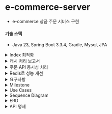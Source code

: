 # e-commerce-server
- e-commerce 상품 주문 서비스 구현

#### 기술 스택
- Java 23, Spring Boot 3.3.4, Gradle, Mysql, JPA

<details>
    <summary>Index 최적화</summary>

### 배경 및 목적
- 자주 조회하는 쿼리와 복잡한 쿼리의 조회 성능을 개선하기 위해 적절한 Index를 적용하려고 한다. 자주 조회하는 쿼리 예시로 장바구니 조회 API를 설정하고, Index 적용 전후의 성능을 비교했다.

### 테스트 준비
- Index 적용에 앞서, userId가 1번인 사용자에게 1,000건의 장바구니 데이터를 추가 하였고, 페이지네이션 처리를 구현했다.

### 장바구니 조회 쿼리
```sql
select cart_item.id, cart_item.cart_id, cart_item.product_id, cart_item.quantity
from cart_item
where cart_item.cart_id = 1
limit 20
```

### Index 생성 전 성능 분석
#### cart_item - index
```sql
show index from cart_item
```
![index_1.png](docs/index/index_1.png)

#### explain analyze
![index_2.png](docs/index/index_2.png)

#### execute
![index_3.png](docs/index/index_3.png)

#### 분석 결과
- Index가 없어서 전체 테이블 스캔이 발생 했으며, 실행 시간이 약 8ms로 측정되었다.

### Index 생성
- Index를 적용하여 cart_id 기준으로 빠른 조회가 가능하게 설정하였다.
```sql
create index cart_item_cart_id_index
    on cart_item (cart_id);
```

### Index 생성 후 성능 분석

#### index
![index_4.png](docs/index/index_4.png)

#### explain
![index_5.png](docs/index/index_5.png)

#### execute
![index_6.png](docs/index/index_6.png)

#### 분석 결과
- `cart_item_cart_id_index` Index를 통한 쿼리 조회가 수행되었고, 실행 시간이 약 4ms로 줄었다.

### 결과 비교 및 최종 분석
| 항목        | Index 생성 전 | Index 생성 후 |
|-----------|----------|----------|
| 전체 테이블 스캔 | 발생       | 미발생      |
| 실행 시간     | 8ms      | 4ms      |

- 결론: cart_item 테이블에 cart_item_cart_id_index Index를 추가한 결과, 전체 테이블 스캔이 발생하지 않았고, 쿼리 성능이 약 50% 개선되었다.

</details>

<details>
    <summary>캐시 처리 보고서</summary>

### 1. 개요
- 조회 시간이 오래 걸리는 쿼리를 분석하여 캐싱을 통해 성능을 최적화 하고자 한다. 
- 캐싱이 필요한 쿼리와 스프링부트 인메모리 캐시를 통한 성능 개선 방안을 제시하여 효율적인 개선을 해본다
- 또한, 다중 인스턴스 환경에서도 인메모리 캐시로 일관성 유지가 가능한 이유와 제한 사항을 설명한다

### 2. 베스트 상품 조회 API 캐싱 적용
2.1 API 개요
- API 기능: 베스트 상품 조회 API는 주문 개수를 기준으로 상위 5개의 상품 통계 데이터를 조회하여 반환한다.
- 사용 위치: 베스트 상품 영역은 메인 페이지에 배치되어 있어, 사용자들이 페이지를 방문할 때마다 호출될 가능성이 높다.

2.2 캐싱 적용 이유
- 트래픽 부담 완화: 메인 페이지에 공통적으로 노출되는 영역이기 때문에 API 호출 빈도가 높아질 가능성이 크다. 이를 통해 불필요한 데이터베이스 부하를 줄일 수 있다.
- 실시간 정확도 요구 사항 완화: 베스트 상품 영역은 반드시 매 초마다 실시간 데이터로 보여줄 필요가 없다고 가정한다. 따라서 약간의 시차가 발생해도 사용자 경험에 큰 영향을 미치지 않으므로, 5분 주기로 데이터를 갱신해도 충분히 요구 사항을 충족할 수 있다.
- 효율적인 리소스 사용: 캐싱을 통해 동일한 데이터 요청을 줄임으로써 서버 자원의 효율성을 높이고 응답 속도를 개선한다.

2.3 캐싱 적용 방안
- 캐시 저장소: Spring Boot의 인메모리 캐시를 사용하여 캐싱 데이터를 저장한다. 다중 인스턴스 환경에서도 일정 수준의 일관성을 유지하도록 TTL을 설정하고, 약간의 시차를 허용하여 데이터를 갱신한다.
> 스프링에서 로컬 캐시 구현을 위해 여러가지 옵션(ConcurrentHashMap, Caffeine, ehcache, Guava 등)이 있는데 그 중에서 caffeine 라이브러리를 선택했다.
> 
> **선택 근거** 
> 
> 스프링에서 기본으로 사용되는 캐시는 ConcurrentMapCache인데 TTL 설정을 위해서는 직접 구현해야 한다. 오로지 TTL 구현 때문에 caffeine 라이브러리를 선택하고 싶지 않았으나 성능 차이도 크게 있어 caffeine을 선택했다. 
> ![img_1.png](docs/caffeine-benchmark-2.png)
> ![img.png](docs/caffeine-benchmark-1.png)
- TTL(Time-to-Live): 5분으로 설정하여 데이터가 5분마다 갱신되도록 한다. 이 주기는 서버 리소스 최적화와 사용자 경험을 균형 있게 맞추기 위해 설정되었다.

2.4 외부의 중앙 캐시를 사용하지 않고 인메모리 캐시를 사용한 이유

**1. 데이터 실시간 정확도에 대한 요구가 낮음**
- 베스트 상품과 같은 데이터는 최신성이 요구되지만 완전한 실시간 일관성이 필요하지 않기 때문에, TTL을 설정한 인메모리 캐시로도 충분히 성능을 향상할 수 있다.

**2. 외부 의존성 최소화 및 비용 절감**
- Redis같은 외부 분산 캐시 서버를 추가로 도입할 경우 운영 비용이 증가하고, 인프라 관리도 복잡해진다.

**3. 낮은 시스템 부하와 간단한 구성 요구**
- 인메모리 캐시는 빠르게 접근할 수 있어 간단한 구성으로도 높은 성능을 제공할 수 있다.
- 특히 다중 인스턴스에서 트래픽 부하가 낮거나 캐시 데이터 일관성에 민감하지 않은 경우, 별도의 분산 캐시를 도입하는 것보다 인메모리 캐시로 성능을 높이는 것이 더 실용적이다.

**4. 캐시 갱신 주기를 통한 자연스러운 데이터 동기화**
- 인메모리 캐시에 TTL을 5분으로 설정하여 데이터가 주기적으로 갱신되도록 하면, 데이터 동기화 문제를 어느 정도 해결할 수 있다.
- 각 인스턴스가 독립적으로 캐싱하고, TTL로 자동 갱신을 적용하므로 데이터가 일관되게 갱신된다. 이 방식은 다중 인스턴스 환경에서 데이터 일관성 유지의 간단한 방법으로, 캐시 동기화 요구가 낮은 시스템에 효과적이다.

2.5 성능
> JMeter 부하테스트 도구를 활용해서 성능을 측정했음 

시나리오: 1000명이 1초 안에 1000번 베스트 상품 조회 API 요청
- 캐싱 적용 전
    - 최대 응답 시간 808ms
    - 평균 응답 시간 340ms
    - 1000번의 데이터베이스 부하
![img.png](docs/before-cache.png)
- 캐싱 적용 후
  - 최대 응답 시간 5ms
  - 평균 응답 시간 1ms
  - 데이터베이스 부하 감소
![img.png](docs/after-cache.png)
![img.png](docs/best-api-after-caching-log.png)
### 3. 성능 개선 효과 분석
- 기대 효과: 캐싱 적용으로 인한 응답 시간 단축과 함께, API 호출 빈도 감소로 데이터베이스의 부하가 줄어들어 시스템 전체 성능이 개선될 것으로 예상된다. 이를 통해 사용자에게 더 빠르고 안정적인 서비스 경험을 제공할 수 있다.
- 약간의 데이터 시차 허용: 5분 TTL을 설정한 인메모리 캐시 사용으로 인해 인스턴스 간 데이터 갱신이 완벽히 일치하지 않더라도, 실시간 정확도가 크게 요구되지 않는 서비스 특성상 사용자 경험에 문제를 일으키지 않는다.

### 4. 결론 및 향후 계획
- 본 보고서에서는 베스트 상품 조회 API에 인메모리 캐싱을 적용하여 성능을 개선하는 방안을 제시했다. 추후 실제 성능 지표를 확인하고 필요시 TTL 주기를 조정하거나 다른 캐싱 전략(예: 분산 캐시, 메시지 브로커 활용)을 검토할 예정이다.

</details>

<details>
    <summary>주문 API 동시성 처리</summary>

### 시나리오: [주문] 1000명이 재고 100개 있는 상품 동시 구매 요청
- 1000명이 재고 100개 있는 상품을 동시에 구매 요청하는 상황은 "**충돌이 빈번하게**" 일어나는 상황이기 때문에 비관적락으로 구현했다.
  - **만약에 낙관적락으로 구현하면?**
    - 최초 커밋 1명은 통과하고 버전을 변경한다. 
    - 그리고 이후의 남은 999명은 업데이트 시점에 버전이 변경됐기 때문에 취소되고 애플리케이션 오류 처리 로직에 따라 다시 재시도 요청을 해야한다. 
    - 그리고 다음 한 명이 요청을 처리하게 되고 남은 998명은 다시 새로운 버전을 읽고 재시도를 해야한다... (반복)
- 비관적락이 정상적으로 걸려 오차 없이 90% 실패한 걸 확인할 수 있었음

### 비관적락
summary report 
![img.png](docs/lock-summary-report.png)

aggregate report
![img_1.png](docs/lock-aggregate-report.png)

response time graph
![img_2.png](docs/lock-reponse-time-graph.png)


### 낙관적락과 비관적락 그리고 분산락
"동시에 데이터를 수정하는 일이 빈번하게 일어나는가?"
- 일반적으로 적다면 낙관적락, 많다면 비관적락을 사용한다
  - 낙관적락으로 우선 구현하고 충돌이 많이 발생한다면 비관적락
  - 그리고 분산 환경에서의 문제, DB 부하의 의존성을 줄이기 위해 Zookeeper, Redis를 이용한 분산락을 고려할 수 있음

#### 낙관적락
- 충돌이 적다는 가정 하에 데이터 접근 시 잠금을 걸지 않음. 대신 데이터 업데이트할 때 버전 정보를 비교해서 충돌이 발생 했는지 확인한다.
- **낙관적락은 단순히 충돌을 감지할 뿐이다.**
  - 동시 요청이 왔을 때 최초 커밋 외에 그 이후 커밋도 반영되어야 한다면 추가적인 핸들링이 필요하다.
- 장점
  - 데이터베이스 레벨에서의 락인 비관적락과는 달리 낙관적락은 애플리케이션 레벨에서의 락이기 때문에 성능적인 측면에서 이점이 있음
- 단점
  - 재시도 로직을 직접 작성해야 함
  - 충돌이 많아짐에 따라 비용이 증가한다.
    - 충돌이 빈번하게 일어나는 상황에서 낙관적락을 사용하게 된다면 모든 요청이 완료될 때까지 재시도를 수행한다. 따라서 데이터베이스에 많은 요청을 보내게 된다.
    - 충돌이 많아짐 -> race condition(둘 이상의 스레드가 데이터에 접근함으로써 생기는 문제)이 빈번하게 발생하는 것을 의미

#### 비관적락
- 출돌이 발생할 확률이 높다고 가정하고 데이터에 액세스 하기 전에 먼저 락을 걸어 충돌을 예방하는 방식
- DB 트랜잭션을 이용해서 충돌을 예방하는 것
- 트랜잭션이 시작될 때 데이터베이스 레벨에서 shared lock 또는 exclusive lock을 걸고 시작하는 방법
  - shared lock이 잡혀 있으면?
    - a 트랜잭션에서 shared lock을 먼저 잡았다면 b 트랜잭션에서는 수정하지 못함
      - a 트랜잭션이 종료(commit)되어야 b 트랜잭션에서 수정할 수 있음
  - exclusive lock이 잡혀 있으면?
    - a 트랜잭션에서 exclusive lock을 먼저 잡았다면 b 트랜잭션이서는 읽지도 못함
      - a 트랜잭션이 종료(commit)되어야 b 트랜잭션에서 읽을 수 있음
- 장점
  - 데이터에 대한 접근을 제어하기 때문에 데이터의 일관성과 무결성을 강력하게 보장할 수 있다
- 단점
  - 데이터베이스 락 자체가 비용이다.
  - 잠금을 설정한 상태에서 해당 트랜잭션의 작업이 오래 걸리면 다른 트랜잭션들이 대기하게 되어 시스템 성능이 저하될 수 있다.

#### 분산락
- 분산 환경에서 여러 대의 서버와 여러 데이터베이스 간의 동시성을 관리하는데 사용(분산 환경에서만 사용할 수 있는 건 아님)
- 왜 분산 환경에서 비관적락보다는 분산락을 쓰는 게 효과적일까?
  - 성능 저하: 분산된 서버와 네트워크 사이에 비관적 락을 사용하면 락 설정 및 해제 과정이 지연될 수 있어 성능이 저하될 수 있다. 
  - 데드락: 한 서버가 락을 걸고 다른 서버들도 동일한 데이터에 접근하려 하면 서로 기다리면서 멈추는 데드락이 발생할 수 있다.
  - 네트워크 문제: 네트워크가 일시적으로 끊기는 경우, 한 서버가 락을 걸어도 다른 서버는 모를 수도 있다. 이로 인해 동시에 같은 데이터를 수정하게 되어 데이터 불일치 문제가 발생할 수 있다.
</details>

<details>
    <summary>Redis로 성능 개선</summary>

- 재고 조회 시 비관적락이 걸려 있어 대기 시간이 발생하고, 데이터베이스 부하 문제가 있음
- 따라서 상품 재고 정보를 캐싱 처리를 하고 비관적락에서 분산락으로 개선해보려고 한다.
- Redis를 활용함으로써 멀티 인스턴스 환경에서도 재고 관리가 되고, 데이터베이스 부하도 많이 줄 것으로 예상이 된다. 

</details> 

<details>
    <summary>요구사항</summary>

### Requirements
- 아래 4가지 API 구현
    - 포인트 충전 / 조회 API
    - 상품 조회 API
    - 주문 / 결제 API
    - 인기 판매 상품 조회 API
- 단위 테스트 작성 
- 멀티 인스턴스 환경 및 동시성 이슈 고려 

### API Specs

1️⃣**잔액 충전 / 조회 API**
- 결제에 사용될 금액을 충전하는 API 를 작성한다
- 사용자 식별자 및 충전할 금액을 받아 잔액을 충전한다
- 사용자 식별자를 통해 해당 사용자의 잔액을 조회한다

2️⃣**상품 조회 API**
- 상품 정보 ( ID, 이름, 가격, 잔여 수량 )을 조회하는 API 를 작성한다
- 조회 시점의 상품 별 잔여 수량이 정확해야 한다

3️⃣**주문 / 결제 API**
- 사용자 식별자와 (상품 ID, 수량) 목록을 입력 받아 주문하고 결제를 수행하는 API 를 작성한다
- 결제는 기 충전된 잔액을 기반으로 수행하며 성공할 시 잔액을 차감해야 한다
- 데이터 분석을 위해 결제 성공 시에 실시간으로 주문 정보를 데이터 플랫폼에 전송한다

4️⃣**상위 상품 조회 API**
- 최근 3일간 가장 많이 팔린 상위 5개 상품 정보를 제공하는 API 를 작성한다

5️⃣**장바구니 관리**
- 사용자는 구매 이전에 관심 있는 상품들을 장바구니에 추가할 수 있다
- 사용자는 장바구니 조회 및 장바구니에 담긴 상품을 삭제할 수 있다
</details>


<details>
    <summary>Milestone</summary>

![milestone.png](docs/milestone.png)

### 1주차(2024-10-6~2024-10-11)
[issue1: 프로젝트 시작 및 초기 설정](https://github.com/wisdom08/ecommerce/issues/1#issue-2578965010)
- 요구사항 정리 및 마일스톤 작성
- 시퀀스 다이어그램
- ERD 설계
- 스웨거 셋팅 및 API 명세 작성
- mock API 작성
### 2주차(2024-10-12~2024-10-18)
[issue2: 기능 구현](https://github.com/wisdom08/ecommerce/issues/2#issue-2578965698)
- 포인트 조회/충전 API
- 상품 정보 조회 API
- 포인트 기반으로 하는 상품 주문 API
- 인기 판매 상품 조회 API
- 장바구니 조회/추가/삭제 API

### 3주차(2024-10-19~2024-10-25)
[issue3: 기능 고도화 및 리팩토링](https://github.com/wisdom08/ecommerce/issues/3#issue-2578965908)
- 주문 정보 -> 데이터 플랫폼(애플리케이션 외부)로 전송
- 동시에 여러 주문이 들어왔을 때 유저의 보유 잔고에 대한 동시성 처리
- 각 상품의 재고 관리가 정상적으로 이루어져서 잘못된 주문이 발생하지 않도록 처리
- 조회 시점의 상품 별 잔여 수량이 정확하도록 처리

</details>


<details>
    <summary>Use Cases</summary>

![usecase.png](docs/usecase.png)
</details>


<details>
    <summary>Sequence Diagram</summary>

### 포인트
![포인트_조회.png](docs/sequence-diagrams/포인트_조회.png)
![포인트_충전.png](docs/sequence-diagrams/포인트_충전.png)

### 상품
![상품_조회.png](docs/sequence-diagrams/상품_조회.png)
![인기판매상품_조회.png](docs/sequence-diagrams/인기판매상품_조회.png)


### 주문 결제
![주문_결제.png](docs/sequence-diagrams/주문_결제.png)

### 장바구니

![장바구니_조회.png](docs/sequence-diagrams/장바구니_조회.png)
![장바구니_추가.png](docs/sequence-diagrams/장바구니_추가.png)
![장바구니_삭제.png](docs/sequence-diagrams/장바구니_삭제.png)
</details>


<details>
    <summary>ERD</summary>

![erd.png](/docs/erd.png)
</details>


<details>
    <summary>API 명세</summary>

OpenAPI: http://localhost:8080/docs
![openAPI.png](docs/openAPI.png)

### 공통 api path
- `/api/v1/`

## 상품 /products

### 상품 조회 GET /{productId}
- response
```json
{
  "productId": 1,
  "name": "MOCK_PRODUCT_1",
  "price": 100000,
  "stock": 100
}
```

### 인기 상품 조회 GET /best
- response
```json
[
  {
    "productId": 1,
    "name": "MOCK_PRODUCT_1",
    "price": 100000,
    "stock": 100
  },
  {
    "productId": 1,
    "name": "MOCK_PRODUCT_2",
    "price": 200000,
    "stock": 200
  }
]
```

---

## 장바구니 /carts

### 장바구니 삭제 DELETE /{cartId}
- request
```json
{
  "userId": 2,
  "cartId": 2
}
```
- response: 장바구니에 담긴 상품 중 선택한 상품 제거 후 남은 장바구니 정보 반환
```json
[
  {
    "userId": 2,
    "productId": 1,
    "cartId": 1,
    "productName": "MOCK_PRODUCT_NAME_1",
    "quantity": 1
  }
]
```

### 장바구니 추가 PATCH /{productId}
- response: 장바구니에 상품 추가 후 전체 장바구니 정보 반환
```json
[
  {
    "userId": 1,
    "productId": 1,
    "cartId": 1,
    "productName": "MOCK_PRODUCT_NAME_1",
    "quantity": 1
  },
  {
    "userId": 2,
    "productId": 2,
    "cartId": 2,
    "productName": "MOCK_PRODUCT_NAME_2",
    "quantity": 2
  },
  {
    "userId": 3,
    "productId": 5,
    "cartId": 3,
    "productName": "MOCK_PRODUCT_NAME_3",
    "quantity": 3
  }
]
```

### 장바구니 조회 GET /{userId}
- response
```json
[
  {
    "userId": 1,
    "productId": 1,
    "cartId": 1,
    "productName": "MOCK_PRODUCT_NAME_1",
    "quantity": 1
  },
  {
    "userId": 1,
    "productId": 2,
    "cartId": 2,
    "productName": "MOCK_PRODUCT_NAME_2",
    "quantity": 2
  }
]
```

---

### 주문/결제 PATCH /points
- request
```json
{
  "userId": 0,
  "productId": 0
}
```
- response
```json
{
  "userId": 0,
  "productId": 0,
  "orderId": 1,
  "totalAmount": 10
}

```

--- 

### 포인트 조회
- GET /points/{userId}
- response
```json
{
  "userId": 0,
  "pointToCharge": 0
}
```

- response

### 포인트 충전
- PATCH /points/{userId}
- request
```json
{
  "userId": 0,
  "pointToCharge": 0
}
```
- response
```json
{
  "userId": 0,
  "totalPoint": 0
}
```

---
</details>